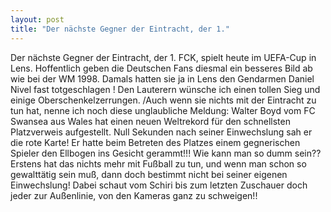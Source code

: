 ```yaml
---
layout: post
title: "Der nächste Gegner der Eintracht, der 1."
---
```


Der nächste Gegner der Eintracht, der 1. FCK, spielt heute im UEFA-Cup in Lens. Hoffentlich geben die Deutschen Fans diesmal ein besseres Bild ab wie bei der WM 1998. Damals hatten sie ja in Lens den Gendarmen Daniel Nivel fast totgeschlagen ! Den Lauterern wünsche ich einen tollen Sieg und einige Oberschenkelzerrungen. /Auch wenn sie nichts mit der Eintracht zu tun hat, nenne ich noch diese unglaubliche Meldung: Walter Boyd vom FC Swansea aus Wales hat einen neuen Weltrekord für den schnellsten Platzverweis aufgestellt. Null Sekunden nach seiner Einwechslung sah er die rote Karte! Er hatte beim Betreten des Platzes einem gegnerischen Spieler den Ellbogen ins Gesicht gerammt!!! Wie kann man so dumm sein?? Erstens hat das nichts mehr mit Fußball zu tun, und wenn man schon so gewalttätig sein muß, dann doch bestimmt nicht bei seiner eigenen Einwechslung! Dabei schaut vom Schiri bis zum letzten Zuschauer doch jeder zur Außenlinie, von den Kameras ganz zu schweigen!!
